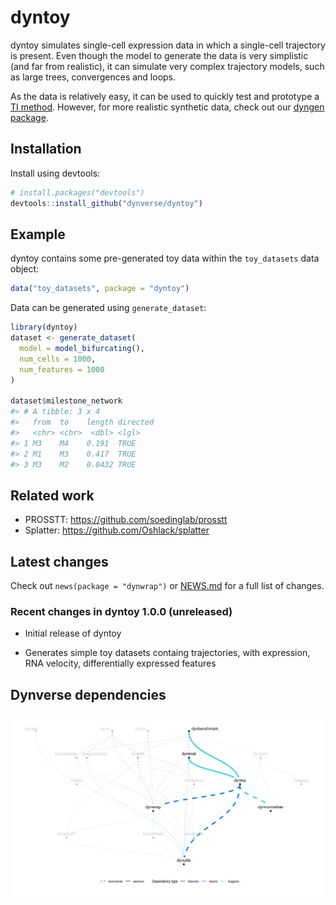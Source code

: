 
<!-- README.md is generated from README.Rmd. Please edit that file -->

# dyntoy

dyntoy simulates single-cell expression data in which a single-cell
trajectory is present. Even though the model to generate the data is
very simplistic (and far from realistic), it can simulate very complex
trajectory models, such as large trees, convergences and loops.

As the data is relatively easy, it can be used to quickly test and
prototype a [TI method](https://github.com/dynverse/dynmethods).
However, for more realistic synthetic data, check out our [dyngen
package](https://github.com/dynverse/dyngen).

## Installation

Install using devtools:

``` r
# install.packages("devtools")
devtools::install_github("dynverse/dyntoy")
```

## Example

dyntoy contains some pre-generated toy data within the `toy_datasets`
data object:

``` r
data("toy_datasets", package = "dyntoy")
```

Data can be generated using `generate_dataset`:

``` r
library(dyntoy)
dataset <- generate_dataset(
  model = model_bifurcating(),
  num_cells = 1000,
  num_features = 1000
)

dataset$milestone_network
#> # A tibble: 3 x 4
#>   from  to    length directed
#>   <chr> <chr>  <dbl> <lgl>   
#> 1 M3    M4    0.191  TRUE    
#> 2 M1    M3    0.417  TRUE    
#> 3 M3    M2    0.0432 TRUE
```

## Related work

  - PROSSTT: <https://github.com/soedinglab/prosstt>
  - Splatter: <https://github.com/Oshlack/splatter>

## Latest changes

Check out `news(package = "dynwrap")` or [NEWS.md](inst/NEWS.md) for a
full list of
changes.

<!-- This section gets automatically generated from inst/NEWS.md, and also generates inst/NEWS -->

### Recent changes in dyntoy 1.0.0 (unreleased)

  - Initial release of dyntoy

  - Generates simple toy datasets containg trajectories, with
    expression, RNA velocity, differentially expressed
features

## Dynverse dependencies

<!-- Generated by "update_dependency_graphs.R" in the main dynverse repo -->

![](man/figures/dependencies.png)
